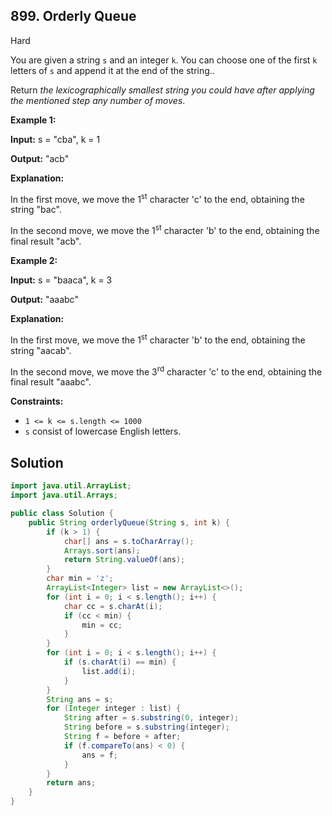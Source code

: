 ## 899\. Orderly Queue

Hard

You are given a string `s` and an integer `k`. You can choose one of the first `k` letters of `s` and append it at the end of the string..

Return _the lexicographically smallest string you could have after applying the mentioned step any number of moves_.

**Example 1:**

**Input:** s = "cba", k = 1

**Output:** "acb"

**Explanation:**

In the first move, we move the 1<sup>st</sup> character 'c' to the end, obtaining the string "bac".

In the second move, we move the 1<sup>st</sup> character 'b' to the end, obtaining the final result "acb". 

**Example 2:**

**Input:** s = "baaca", k = 3

**Output:** "aaabc"

**Explanation:**

In the first move, we move the 1<sup>st</sup> character 'b' to the end, obtaining the string "aacab".

In the second move, we move the 3<sup>rd</sup> character 'c' to the end, obtaining the final result "aaabc". 

**Constraints:**

*   `1 <= k <= s.length <= 1000`
*   `s` consist of lowercase English letters.

## Solution

```java
import java.util.ArrayList;
import java.util.Arrays;

public class Solution {
    public String orderlyQueue(String s, int k) {
        if (k > 1) {
            char[] ans = s.toCharArray();
            Arrays.sort(ans);
            return String.valueOf(ans);
        }
        char min = 'z';
        ArrayList<Integer> list = new ArrayList<>();
        for (int i = 0; i < s.length(); i++) {
            char cc = s.charAt(i);
            if (cc < min) {
                min = cc;
            }
        }
        for (int i = 0; i < s.length(); i++) {
            if (s.charAt(i) == min) {
                list.add(i);
            }
        }
        String ans = s;
        for (Integer integer : list) {
            String after = s.substring(0, integer);
            String before = s.substring(integer);
            String f = before + after;
            if (f.compareTo(ans) < 0) {
                ans = f;
            }
        }
        return ans;
    }
}
```